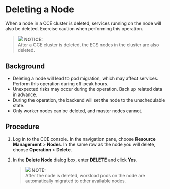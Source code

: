 # Deleting a Node<a name="cce_01_0186"></a>

When a node in a CCE cluster is deleted, services running on the node will also be deleted. Exercise caution when performing this operation.

>![](/images/icon-notice.gif) **NOTICE:**   
>After a CCE cluster is deleted, the ECS nodes in the cluster are also deleted.  

## Background<a name="section83421713122615"></a>

-   Deleting a node will lead to pod migration, which may affect services. Perform this operation during off-peak hours.
-   Unexpected risks may occur during the operation. Back up related data in advance.
-   During the operation, the backend will set the node to the unschedulable state.
-   Only worker nodes can be deleted, and master nodes cannot.

## Procedure<a name="section727210277269"></a>

1.  Log in to the CCE console. In the navigation pane, choose  **Resource Management**  \>  **Nodes**. In the same row as the node you will delete, choose  **Operation**  \>  **Delete**.
2.  In the  **Delete Node**  dialog box, enter  **DELETE**  and click  **Yes**.

    >![](/images/icon-note.gif) **NOTE:**   
    >After the node is deleted, workload pods on the node are automatically migrated to other available nodes.  


